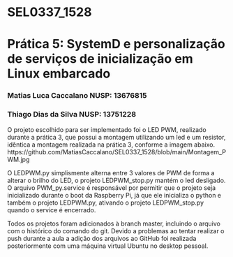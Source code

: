 # SEL0337_1528

<h1> 
Prática 5: SystemD e personalização de serviços de inicialização em Linux embarcado
</h1> 
<h3>Matias Luca Caccalano NUSP: 13676815 </h3>
<h3>Thiago Dias da Silva NUSP: 13751228</h3>
<body>
<p> O projeto escolhido para ser implementado foi o LED PWM, realizado durante a prática 3, que possui a montagem utilizando um led e um resistor, idêntica a montagem realizada na prática 3, conforme a imagem abaixo.
  https://github.com/MatiasCaccalano/SEL0337_1528/blob/main/Montagem_PWM.jpg </p>
<p> O LEDPWM.py simplismente alterna entre 3 valores de PWM de forma a alterar o brilho do LED, o projeto LEDPWM_stop.py mantém o led desligado. O arquivo PWM_py.service é responsável por permitir que o projeto seja inicializado durante
  o boot da Raspberry Pi, já que ele inicializa o python e também o projeto LEDPWM.py, ativando o projeto LEDPWM_stop.py quando o service é encerrado. </p>
<p> Todos os projetos foram adicionados à branch master, incluindo o arquivo com o histórico do comando do git. Devido a problemas ao tentar realizar o push durante a aula a adição dos arquivos ao GitHub foi realizada posteriormente com 
  uma máquina virtual Ubuntu no desktop pessoal. </p>
</body>
